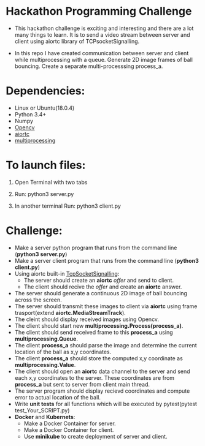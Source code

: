 # Hackathon Programming Challenge

* This hackathon challenge is exciting and interesting and there are a lot many things to learn. It is to send a video stream between server and client using aiortc library of TCPsocketSignalling.


* In this repo I have created communication between server and client while multiprocessing with a queue. Generate 2D image frames of ball bouncing. Create a separate multi-processsing process_a.
  

# Dependencies:
* Linux or Ubuntu(18.0.4)
* Python 3.4+
* Numpy
* [Opencv](https://pypi.org/project/opencv-python/)
* [aiortc](https://github.com/aiortc/aiortc)
* [multiprocessing](https://docs.python.org/3.7/library/multiprocessing.html)

# To launch files:
1) Open Terminal with two tabs

2) Run:
python3 server.py

3) In another terminal Run:
python3 client.py

# Challenge:
* Make a server python program that runs from the command line (**python3 server.py**)
* Make a server client program that runs from the command line (**python3 client.py**)
* Using aiortc built-in [TcpSocketSignalling](https://github.com/aiortc/aiortc/blob/f85f7133435b54ce9de5f2f391c0c0ef0014e820/aiortc/contrib/signaling.py#L147):
  * The server should create an **aiortc** *offer* and send to client.
  * The client should recive the *offer* and create an **aiortc** answer.
* The server should generate a continuous 2D image of ball bouncing across the screen.
* The server should transmit these images to client via **aiortc** using frame trasport(extend **aiortc.MediaStreamTrack**).
* The cleint should display received images using Opencv.
* The client should start new **multiprocessing.Process(process_a)**.
* The client should send received frame to this **process_a** using **multiprocessing.Queue**.
* The client **process_a** should parse the image and determine the current location of the ball as x,y coordinates.
* The client **process_a** should store the computed x,y coordinate as **multiprocessing.Value**.
* The client should open an **aiortc** data channel to the server and send each x,y coordinates to the server. These coordinates are from **process_a** but sent to server from client main thread.
* The server program should display recievd coordinates and compute error to actual location of the ball.
* Write **unit tests** for all functions which will be executed by pytest(pytest test_Your_SCRIPT.py)
* **Docker** and **Kubernets**:
  * Make a Docker Container for server.
  * Make a Docker Container for client.
  * Use **minikube** to create deployment of server and client.



